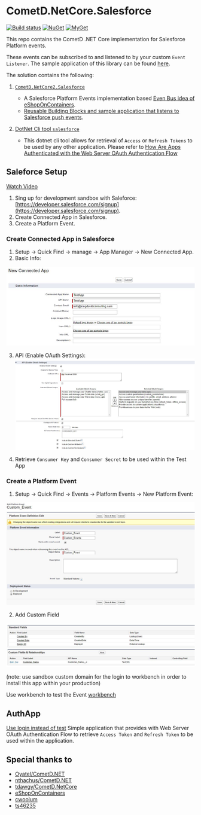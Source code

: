 # CometD.NetCore.Salesforce

[![Build status](https://ci.appveyor.com/api/projects/status/baalfhs6vvc38icc?svg=true)](https://ci.appveyor.com/project/kdcllc/cometd-netcore-salesforce)
[![NuGet](https://img.shields.io/nuget/v/CometD.NetCore.Salesforce.svg)](https://www.nuget.org/packages?q=Bet.AspNetCore)
[![MyGet](https://img.shields.io/myget/kdcllc/v/CometD.NetCore.Salesforce.svg?label=myget)](https://www.myget.org/F/kdcllc/api/v2)

This repo contains the CometD .NET Core implementation for Salesforce Platform events.

These events can be subscribed to and listened to by your custom `Event Listener`. The sample application of this library can be found [here](https://github.com/kdcllc/Bet.BuildingBlocks.SalesforceEventBus).

The solution contains the following:

1. [`CometD.NetCore2.Salesforce`](./src/CometD.NetCore.Salesforce/README.md)
     - A Salesforce Platform Events implementation based [Even Bus idea of eShopOnContainers](https://github.com/dotnet-architecture/eShopOnContainers).
     - [Reusable Building Blocks and sample application that listens to Salesforce push events](https://github.com/kdcllc/Bet.BuildingBlocks.SalesforceEventBus).

2. [DotNet Cli tool `salesforce`](./src/AuthApp/README.md)
   - This dotnet cli tool allows for retrieval of `Access` or `Refresh Tokens`  to be used by any other application.
   Please refer to [How Are Apps Authenticated with the Web Server OAuth Authentication Flow](https://developer.salesforce.com/docs/atlas.en-us.api_rest.meta/api_rest/intro_understanding_web_server_oauth_flow.htm)

## Saleforce Setup

[Watch Video](https://www.youtube.com/watch?v=L6OWyCfQD6U)

1. Sing up for development sandbox with Saleforce: [https://developer.salesforce.com/signup](https://developer.salesforce.com/signup).
2. Create Connected App in Salesforce.
3. Create a Platform Event.

### Create Connected App in Salesforce

1. Setup -> Quick Find -> manage -> App Manager -> New Connected App.
2. Basic Info:

![info](./img/new-app-basic-info.jpg)

3. API (Enable OAuth Settings):
![settings](./img/new-app-api-auth.jpg)

4. Retrieve `Consumer Key` and `Consumer Secret` to be used within the Test App

### Create a Platform Event
1. Setup -> Quick Find -> Events -> Platform Events -> New Platform Event:

![event](./img/new-platform-event.jpg)

2. Add Custom Field

![event](./img/new-platform-event-field.jpg)

(note: use sandbox custom domain for the login to workbench in order to install this app within your production)

Use workbench to test the Event [workbench](https://workbench.developerforce.com/login.php?startUrl=%2Finsert.php)
## AuthApp

[Use login instead of test](https://github.com/developerforce/Force.com-Toolkit-for-NET/wiki/Web-Server-OAuth-Flow-Sample#am-i-using-the-test-environment)
Simple application that provides with Web Server OAuth Authentication Flow to retrieve 
`Access Token` and `Refresh Token` to be used within the application.

## Special thanks to

- [Oyatel/CometD.NET](https://github.com/Oyatel/CometD.NET)
- [nthachus/CometD.NET](https://github.com/nthachus/CometD.NET)
- [tdawgy/CometD.NetCore](https://github.com/tdawgy/CometD.NetCore)
- [eShopOnContainers](https://github.com/dotnet-architecture/eShopOnContainers)
- [cwoolum](https://github.com/cwoolum)
- [ts46235](https://github.com/ts46235)
